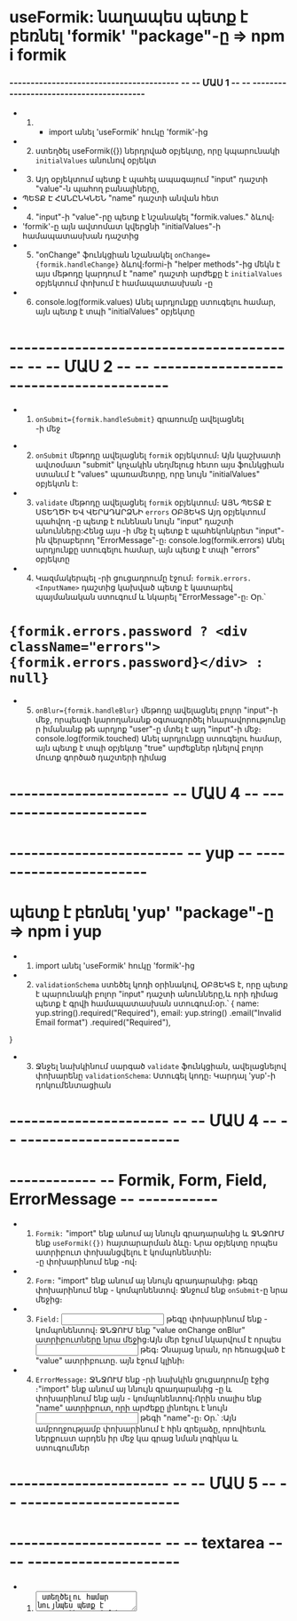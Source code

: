 
#  useFormik: նաղապես պետք է բեռնել 'formik' "package"-ը =>  npm i formik
### ---------------------------------------- -- -- ՄԱՍ 1 -- -- ----------------------------------------
-  1. - import անել 'useFormik' հուկը 'formik'-ից
-  2. ստեղծել useFormik({}) ներդրված օբյեկտը, որը կպարունակի `initialValues` անունով օբյեկտ
-  3. Այդ օբյեկտում պետք է պահել ապագայում "input" դաշտի "value"-ն պահող բանալիները, 
- ՊԵՏՔ Է ՀԱՆԸՆԿՆԵՆ  "name" դաշտի անվան հետ
-  4. "input"-ի "value"-րը պետք է նշանակել  "formik.values.<InputName>" ձևով։
- 'formik'-ը այն ավտոմատ կվերցնի "initialValues"-ի համապատասխան դաշտից
-  5.  "onChange" ֆունկցիան նշանակել `onChange={formik.handleChange}` ձևով։formi-ի "helper methods"-ից մեկն է
այս մեթոդը կարդում է "name" դաշտի արժեքը է `initialValues` օբյեկտում փոխում է համապատասխան <key>-ը
-  6. console.log(formik.values) Անել արդյունքը ստուգելու համար, այն պետք է տպի "initialValues" օբյեկտը 


# ---------------------------------------- -- -- ՄԱՍ 2 -- -- ----------------------------------------
-  1. `	onSubmit={formik.handleSubmit} ` գրառումը ավելացնել <form>-ի մեջ
-  2. ` onSubmit ` մեթոդը ավելացնել `formik` օբյեկտում։ Այն կաշխատի ավտօմատ "submit" կոչակին սեղմելուց հետո
այս ֆունկցիան ստանւմ է "values" պառամետրը, որը նույն "initialValues" օբյեկտն է:
-  3. ` validate ` մեթոդը ավելացնել `formik` օբյեկտում։ ԱՅՆ ՊԵՏՔ Է ՍՏԵՂԾԻ ԵՎ ՎԵՐԱԴԱՐՁՆԻ `errors` ՕԲՅԵԿՏ 
Այդ օբյեկտում պահվող <key>-ը պետք է ունենան նույն "input" դաշտի անունները:Հենց այս <key>-ի մեջ էլ պետք է պահեկոնկրետ "input"-ին վերաբերող "ErrorMessage"-ը։
console.log(formik.errors) Անել արդյունքը ստուգելու համար, այն պետք է տպի "errors" օբյեկտը
-  4.  Կազմակերպել <ErrorMessage>-րի ցուցադրումը էջում։ `formik.errors.<InputName>` դաշտից կախված պետք է կատարեվ պայմանական ստուգում և նկարել "ErrorMessage"-ը։ Օր․՝
 # ` {formik.errors.password ? <div className="errors">{formik.errors.password}</div> : null} ` # 
-  5. `	onBlur={formik.handleBlur} ` մեթոդը ավելացնել բոլոր "input"-ի մեջ, որպեսզի կարողանանք օգտագործել <touched> հնարավորությունը ր իմանանք թե արդյոք "user"-ը մտել է այդ "input"-ի մեջ։
console.log(formik.touched) Անել արդյունքը ստուգելու համար, այն պետք է տպի  օբյեկտը "true" արժեքներ դնելով բոլոր մուտք գործած դաշտերի դիմաց


# ----------------------  -- ՄԱՍ 4 --  ----------------------
# ------------------------ -- yup -- -----------------------
# պետք է բեռնել 'yup' "package"-ը =>  npm i yup
-  1. import անել 'useFormik' հուկը 'formik'-ից
-  2.  `validationSchema` ստեծել կոդի օրինակով, ՕԲՅԵԿՏ է, որը պետք է պարունակի բոլոր "input" դաշտի անունները,և որի դիմաց պետք է գրվի համապատասխան ստուգում։օր․՝
{
	name: yup.string().required("Required"),
	email: yup.string()
		.email("Invalid Email format")
		.required("Required"),

}
-  3. Ջնջել նախկինում սարգած `validate` ֆունկցիան, ավելացնելով փոխարենը `validationSchema`: Ստուգել կոդը։ Կարդալ 'yup'-ի դոկումենտացիան

# ---------------------- -- -- ՄԱՍ 4 -- -- ----------------------
# ------------ -- Formik, Form, Field, ErrorMessage -- -----------

-  1. `Formik:` "import" ենք անում այ ննույն գրադարանից և ՋՆՋՈՒՄ ենք `useFormik({})` հայտարարման ձևը։ Նրա օբյեկտը որպես ատրիբուտ փոխանցվելու է <Formik> կոմպոնենտին։ <div>-ը փոխարինում ենք <Formik>-ով։
-  2. `Form:` "import" ենք անում այ ննույն գրադարանից։ <Form> թեգը փոխարինում ենք <Form>- կոմպոնենտով։ Ջնջում ենք `onSubmit`-ը նրա մեջից։
-  3. `Field:` <input> թեգը փոխարինում ենք <Field>- կոմպոնենտով։ ՋՆՋՈՒՄ ենք "value onChange onBlur" ատրիբուտները նրա մեջից։Այն մեր էջում նկարվում է որպես <input> թեգ։ Չնայաց նրան, որ հեռացված է "value" ատրիբուտը․ այն էջում կլինի։
-  4.  `ErrorMessage:` ՋՆՋՈՒՄ ենք  <ErrorMessage>-րի նախկին ցուցադրումը էջից ։"import" ենք անում այ ննույն գրադարանից <ErrorMessage>-ը և փոխարինում ենք այն  <ErrorMessage/>- կոմպոնենտով։Որին տալիս ենք "name" ատրիբուտ, որի արժեքը լինոելու է	նույն 	<input> թեգի "name"-ը։ Օր․՝ 	<ErrorMessage email="email"/>:Այն ամբողջությամբ փոխարինում է հին գրելաձը, որովհետև ներքուստ արդեն իր մեջ կա գրաց նման լոգիկա և ստուգումներ		


# ---------------------- -- -- ՄԱՍ 5 -- -- ----------------------
# --------------------- -- -- textarea -- -- ---------------------

-  1.  <textarea> ստեղծելու համար նույնպես պետք է օգտագործել  <Field>- կոմպոնենտը, մեկ հավելումով։Նրա ատրիբուտների մեջ պետք է ավելացնել as="textarea" գրվածքը։ Համապատասղանորեն պետք է `initialValues` օբյեկտում ավելացնել նոր դաշտ՝ դաշտի արժեքը պահելու համար, և ստեղծել մեր ֆորմայում ևս մեկ <div>։
# address ՍՏՈՒԳՈՒՄՈՎ!
 `Տարբերությունը` <Field>- կոմպոնենտը պետք է սարգել զույգ,այն իր մեջ հայտարարում է "function" ՈՐԸ ՎԵՐԱԴԱՐՁՆԵԼՈՒ Է ամբողջ մարմինը,
 "function"-ին տալ "props" պառամետրը և տպել այն "console"-ոմ։Յան վերադարձնելու է `{field: {…}, form: {…}, meta: {…}}` օբյեկտը, որնշի հնարավորություններն  էլ օգտագործելու ենք ստուգումների համար  


 # --------------------- -- -- ՄԱՍ 6 -- -- ---------------------
 # ------------------ -- -- ErrorMessage -- -- ---------------------

-  1. <ErrorMessage>-ը տեղադրել թեգի մեջ։Դա հնարավոր է անել իր մեջ տեղադրվող `component` ատրիբուտի միջոցով։Օր․՝
# <ErrorMessage component="p">
Այս օրինակով "ErrorMessage"-ը կտեղադրվի "p" թեգի մեջ։ Գործողությունը կատարվում է ավոմատ "formik"-ի կողմից։
"component" արգումենտի կարելի է փոխանցել նաև կոմպենենտ(այլ js ֆայլ)։ `Օր․՝`
# <ErrorMessage component={<ComponentName>}> | կամ ՝
# 	<ErrorMessage name="email">
# 		{errMsg => <div className="error">{errMsg}</div>}
# </ErrorMessage>

 # --------------------- -- -- ՄԱՍ 6 -- -- ---------------------
 # ------------- -- -- Ներդրված Օբյեկտներ -- -- ----------------

 -  1. `initialValues` օբյեկտում ավելացնել "social:{facebook:"",vk:""}" օբյեկտը։ ստեղծել մեր ֆորմայում ևս 2 <div> նրանց դաշտերը պատկերելու համար։Ամենը նույն է բացի "name" ատրիբուտից, որը նշանակելու ենք `name="social.facebook"` ձևով :
 -  2. `phoineNumber`։ Արժեքները կարելի է պահել նաև զանգվածի տեսքով։ "phoinenumber:["",""]", իսկ այդ դածշեորի "name" ատրիբուտները նշանակել արդեն `name="phoinenumber[0 | 1]"` ձևով:ԳՐԵՔ ԻՆՔՆԵՐԴ!


 # --------------------- -- -- ՄԱՍ 6 -- -- ---------------------
 # ------------------- -- -- FieldArray -- -- --------------------
 -  1. `FieldArray` "import" ենք անում այ ննույն գրադարանից: Ավելացնում ենք "PhNumbers:[""]" բանալին `initialValues` օբյեկտում:
 -  2. Ավելացնում ենք  <FieldArray name="PhNumbers"></FieldArray> մեր ֆորմայում:Aյն իր մեջ նույնպես հայտարարում է "function" ՈՐԸ ՎԵՐԱԴԱՐՁՆԵԼՈՒ Է ամբողջ մարմինը։

 # ------------------- -- -- FastField -- -- --------------------
 `FastField`-ը <Field>-ի ոպտիմիզացված տարբերակն է, Եթե վերջինս աշխատում է ամեն մի ինփուտի "onChange"-ի ժամանակ ապա  `FastField`-ը միայն հենց իր միջոցով ստեղծված ինփուտի "onChange"-ի ժամանակ է աշխատում, դրանով իսկ "խնաելով" "render"-ի քանակը։
 console.log("Input render") անլե "address" դաշտում համոզվելւ համար։
 

 # --------------------- -- -- ՄԱՍ 8 -- -- ---------------------
 # ------------------- -- -- validation -- -- --------------------
 -  1.  `formik`-ի վալիդացիան աշխատում է ամեն մի "onChange"-ի և "OnBlur"-ի ժամանակ՝գեներացնելով "form.erros" օբյեկտը։Մենք կարող ենք որոշել թե ստուգումը, որ փուլում կատարվի նշելով համապատասխան ատրիբուտները <Formik> գլխավոր կոմպոնենտում։ Օր․՝ 
# validateOnChange={false}
# validateOnBlur={true}
-  2. Ցանկացած "input" դաշտ կարող է ունենալ սեպական `"validate"` ֆունկցիան, բավական են նման անունով ատրիբուտ փոխանցել նրան և նրա արժեքը հավասարեցնել ֆունկցիայի անունին։ Այդ ֆունկցիայում էլ գրել դաշտի արժեքի ստուգման լոգիկան։